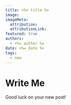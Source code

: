 ```yaml
---
title: <%= title %>
image:
imageMeta:
  attribution:
  attributionLink:
featured: true
authors: 
  - <%= author %>
date: <%= date %>
tags:
  - new
---
```


# Write Me

Good luck on your new post!
